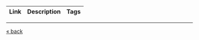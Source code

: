 | Link | Description | Tags |
| ---- | ----------- | ---- |

---
[« back](README.md)

[//]: # (Links)
[1]: <url>